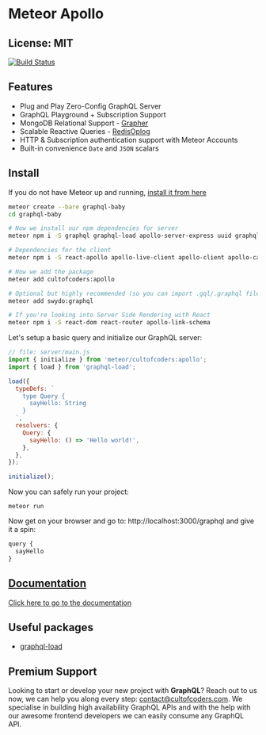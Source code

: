 # Meteor Apollo

## License: MIT

[![Build Status](https://api.travis-ci.org/cult-of-coders/apollo.svg?branch=master)](https://travis-ci.org/cult-of-coders/apollo)

## Features

- Plug and Play Zero-Config GraphQL Server
- GraphQL Playground + Subscription Support
- MongoDB Relational Support - [Grapher](https://github.com/cult-of-coders/grapher)
- Scalable Reactive Queries - [RedisOplog](https://github.com/cult-of-coders/redis-oplog)
- HTTP & Subscription authentication support with Meteor Accounts
- Built-in convenience `Date` and `JSON` scalars

## Install

If you do not have Meteor up and running, [install it from here](https://www.meteor.com/install)

```bash
meteor create --bare graphql-baby
cd graphql-baby

# Now we install our npm dependencies for server
meteor npm i -S graphql graphql-load apollo-server-express uuid graphql-tools graphql-type-json apollo-live-server

# Dependencies for the client
meteor npm i -S react-apollo apollo-live-client apollo-client apollo-cache-inmemory apollo-link apollo-link-http apollo-link-ws apollo-morpher subscriptions-transport-ws apollo-upload-client

# Now we add the package
meteor add cultofcoders:apollo

# Optional but highly recommended (so you can import .gql/.graphql files)
meteor add swydo:graphql

# If you're looking into Server Side Rendering with React
meteor npm i -S react-dom react-router apollo-link-schema
```

Let's setup a basic query and initialize our GraphQL server:

```js
// file: server/main.js
import { initialize } from 'meteor/cultofcoders:apollo';
import { load } from 'graphql-load';

load({
  typeDefs: `
    type Query {
      sayHello: String
    }
  `,
  resolvers: {
    Query: {
      sayHello: () => 'Hello world!',
    },
  },
});

initialize();
```

Now you can safely run your project:

```
meteor run
```

Now get on your browser and go to: http://localhost:3000/graphql and give it a spin:

```js
query {
  sayHello
}
```

## [Documentation](docs/index.md)

[Click here to go to the documentation](docs/index.md)

## Useful packages

- [graphql-load](https://www.npmjs.com/package/graphql-load?activeTab=readme)

## Premium Support

Looking to start or develop your new project with **GraphQL**? Reach out to us now, we can help you along every step: contact@cultofcoders.com. We specialise in building high availability GraphQL APIs and with the help with our awesome frontend developers we can easily consume any GraphQL API.
